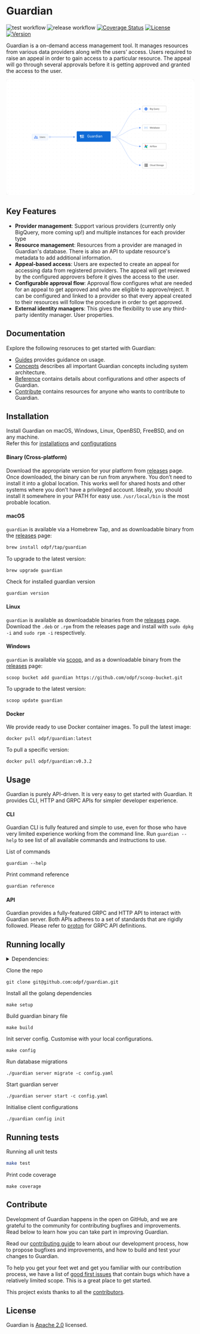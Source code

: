 # Guardian

![test workflow](https://github.com/odpf/guardian/actions/workflows/test.yaml/badge.svg)
![release workflow](https://github.com/odpf/guardian/actions/workflows/release.yaml/badge.svg)
[![Coverage Status](https://coveralls.io/repos/github/odpf/guardian/badge.svg?branch=main)](https://coveralls.io/github/odpf/guardian?branch=main)
[![License](https://img.shields.io/badge/License-Apache%202.0-blue.svg?logo=apache)](LICENSE)
[![Version](https://img.shields.io/github/v/release/odpf/guardian?logo=semantic-release)](Version)

Guardian is a on-demand access management tool. It manages resources from various data providers along with the users’ access. Users required to raise an appeal in order to gain access to a particular resource. The appeal will go through several approvals before it is getting approved and granted the access to the user.

<p align="center"><img src="./docs/static/assets/overview.svg" /></p>

## Key Features

- **Provider management**: Support various providers (currently only BigQuery, more coming up!) and multiple instances for each provider type
- **Resource management**: Resources from a provider are managed in Guardian's database. There is also an API to update resource's metadata to add additional information.
- **Appeal-based access**: Users are expected to create an appeal for accessing data from registered providers. The appeal will get reviewed by the configured approvers before it gives the access to the user.
- **Configurable approval flow**: Approval flow configures what are needed for an appeal to get approved and who are eligible to approve/reject. It can be configured and linked to a provider so that every appeal created to their resources will follow the procedure in order to get approved.
- **External identity managers**: This gives the flexibility to use any third-party identity manager. User properties.

## Documentation

Explore the following resoruces to get started with Guardian:

- [Guides](https://odpf.github.io/guardian/docs/tour/introduction) provides guidance on usage.
- [Concepts](https://odpf.github.io/guardian/docs/concepts/overview) describes all important Guardian concepts including system architecture.
- [Reference](https://odpf.github.io/guardian/docs/reference/api) contains details about configurations and other aspects of Guardian.
- [Contribute](https://odpf.github.io/guardian/docs/contribute/contribution) contains resources for anyone who wants to contribute to Guardian.

## Installation

Install Guardian on macOS, Windows, Linux, OpenBSD, FreeBSD, and on any machine. <br/>Refer this for [installations](https://odpf.github.io/guardian/docs/installation) and [configurations](https://odpf.github.io/guardian/docs/tour/configuration)

#### Binary (Cross-platform)

Download the appropriate version for your platform from [releases](https://github.com/odpf/guardian/releases) page. Once downloaded, the binary can be run from anywhere.
You don’t need to install it into a global location. This works well for shared hosts and other systems where you don’t have a privileged account.
Ideally, you should install it somewhere in your PATH for easy use. `/usr/local/bin` is the most probable location.

#### macOS

`guardian` is available via a Homebrew Tap, and as downloadable binary from the [releases](https://github.com/odpf/guardian/releases/latest) page:

```sh
brew install odpf/tap/guardian
```

To upgrade to the latest version:

```
brew upgrade guardian
```

Check for installed guardian version

```sh
guardian version
```

#### Linux

`guardian` is available as downloadable binaries from the [releases](https://github.com/odpf/guardian/releases/latest) page. Download the `.deb` or `.rpm` from the releases page and install with `sudo dpkg -i` and `sudo rpm -i` respectively.

#### Windows

`guardian` is available via [scoop](https://scoop.sh/), and as a downloadable binary from the [releases](https://github.com/odpf/guardian/releases/latest) page:

```
scoop bucket add guardian https://github.com/odpf/scoop-bucket.git
```

To upgrade to the latest version:

```
scoop update guardian
```

#### Docker

We provide ready to use Docker container images. To pull the latest image:

```
docker pull odpf/guardian:latest
```

To pull a specific version:

```
docker pull odpf/guardian:v0.3.2
```

## Usage

Guardian is purely API-driven. It is very easy to get started with Guardian. It provides CLI, HTTP and GRPC APIs for simpler developer experience.

#### CLI

Guardian CLI is fully featured and simple to use, even for those who have very limited experience working from the command line. Run `guardian --help` to see list of all available commands and instructions to use.

List of commands

```
guardian --help
```

Print command reference

```sh
guardian reference
```

#### API

Guardian provides a fully-featured GRPC and HTTP API to interact with Guardian server. Both APIs adheres to a set of standards that are rigidly followed. Please refer to [proton](https://github.com/odpf/proton/tree/main/odpf/guardian/v1beta1) for GRPC API definitions.

## Running locally

<details>
  <summary>Dependencies:</summary>

    - Git
    - Go 1.17 or above
    - PostgreSQL 13.2 or above

</details>

Clone the repo

```
git clone git@github.com:odpf/guardian.git
```

Install all the golang dependencies

```
make setup
```

Build guardian binary file

```
make build
```

Init server config. Customise with your local configurations.

```
make config
```

Run database migrations

```
./guardian server migrate -c config.yaml
```

Start guardian server

```
./guardian server start -c config.yaml
```

Initialise client configurations

```
./guardian config init
```

## Running tests

Running all unit tests

```sh
make test
```

Print code coverage

```
make coverage
```

## Contribute

Development of Guardian happens in the open on GitHub, and we are grateful to the community for contributing bugfixes and
improvements. Read below to learn how you can take part in improving Guardian.

Read our [contributing guide](https://odpf.github.io/guardian/docs/contribute/contribution) to learn about our development process, how to propose
bugfixes and improvements, and how to build and test your changes to Guardian.

To help you get your feet wet and get you familiar with our contribution process, we have a list of
[good first issues](https://github.com/odpf/guardian/labels/good%20first%20issue) that contain bugs which have a relatively
limited scope. This is a great place to get started.

This project exists thanks to all the [contributors](https://github.com/odpf/guardian/graphs/contributors).

## License

Guardian is [Apache 2.0](LICENSE) licensed.
